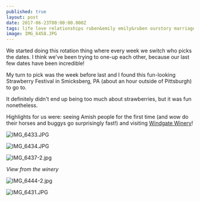 ```yaml
---
published: true
layout: post
date: 2017-06-23T00:00:00.000Z
tags: life love relationships ruben&emily emily&ruben ourstory marriage lifestyle engagement family wedding dates weeklydates travel healthytravel
image: IMG_6458.JPG
---
```


We started doing this rotation thing where every week we switch who picks the dates. I think we've been trying to one-up each other, because our last few dates have been incredible!

My turn to pick was the week before last and I found this fun-looking Strawberry Festival in Smicksberg, PA (about an hour outside of Pittsburgh) to go to.

It definitely didn't end up being too much about strawberries, but it was fun nonetheless. 

Highlights for us were: seeing Amish people for the first time (and wow do their horses and buggys go surprisingly fast!) and visiting [Windgate Winery](http://www.windgatevineyards.com/)!

![IMG_6433.JPG](/content/IMG_6433.JPG)

![IMG_6434.JPG](/content/IMG_6434.JPG)

![IMG_6437-2.jpg](/content/IMG_6437-2.jpg)

*View from the winery*

![IMG_6444-2.jpg](/content/IMG_6444-2.jpg)

![IMG_6431.JPG](/content/IMG_6431.JPG)
